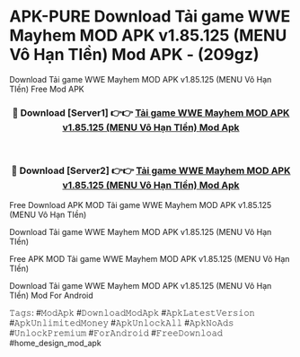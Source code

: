 # APK-PURE Download Tải game WWE Mayhem MOD APK v1.85.125 (MENU Vô Hạn TIền) Mod APK - (209gz)
Download Tải game WWE Mayhem MOD APK v1.85.125 (MENU Vô Hạn TIền) Free Mod APK

<div align="center">
<h3>🔴 Download [Server1] 👉👉 <a href="https://apk-comot.site?title=Tải_game_WWE_Mayhem_MOD_APK_v1.85.125_(MENU_Vô_Hạn_TIền)">Tải game WWE Mayhem MOD APK v1.85.125 (MENU Vô Hạn TIền) Mod Apk</a></h3><br>

<h3>🔴 Download [Server2] 👉👉 <a href="https://apk-comot.site?title=Tải_game_WWE_Mayhem_MOD_APK_v1.85.125_(MENU_Vô_Hạn_TIền)">Tải game WWE Mayhem MOD APK v1.85.125 (MENU Vô Hạn TIền) Mod Apk</a></h3>
</div>


Free Download APK MOD Tải game WWE Mayhem MOD APK v1.85.125 (MENU Vô Hạn TIền)

Download Tải game WWE Mayhem MOD APK v1.85.125 (MENU Vô Hạn TIền) 

Free APK MOD Tải game WWE Mayhem MOD APK v1.85.125 (MENU Vô Hạn TIền) 

Download Tải game WWE Mayhem MOD APK v1.85.125 (MENU Vô Hạn TIền) Mod For Android

𝚃𝚊𝚐𝚜: #𝙼𝚘𝚍𝙰𝚙𝚔 #𝙳𝚘𝚠𝚗𝚕𝚘𝚊𝚍𝙼𝚘𝚍𝙰𝚙𝚔 #𝙰𝚙𝚔𝙻𝚊𝚝𝚎𝚜𝚝𝚅𝚎𝚛𝚜𝚒𝚘𝚗 #𝙰𝚙𝚔𝚄𝚗𝚕𝚒𝚖𝚒𝚝𝚎𝚍𝙼𝚘𝚗𝚎𝚢 #𝙰𝚙𝚔𝚄𝚗𝚕𝚘𝚌𝚔𝙰𝚕𝚕 #𝙰𝚙𝚔𝙽𝚘𝙰𝚍𝚜 #𝚄𝚗𝚕𝚘𝚌𝚔𝙿𝚛𝚎𝚖𝚒𝚞𝚖 #𝙵𝚘𝚛𝙰𝚗𝚍𝚛𝚘𝚒𝚍 #𝙵𝚛𝚎𝚎𝙳𝚘𝚠𝚗𝚕𝚘𝚊𝚍 #home_design_mod_apk